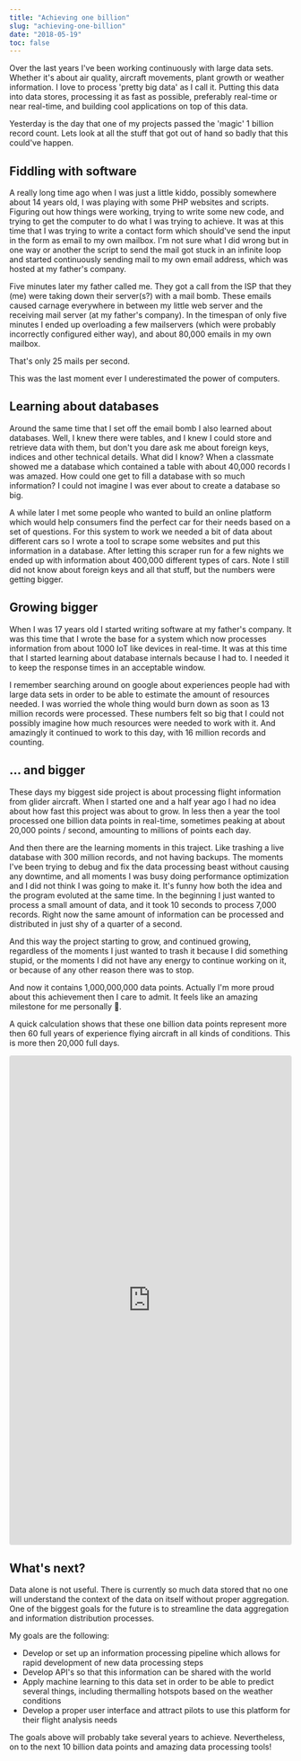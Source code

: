 ```yaml
---
title: "Achieving one billion"
slug: "achieving-one-billion"
date: "2018-05-19"
toc: false
---
```


Over the last years I've been working continuously with large data sets. Whether it's about air quality, aircraft movements, plant growth or weather information. I love to process 'pretty big data' as I call it. Putting this data into data stores, processing it as fast as possible, preferably real-time or near real-time, and building cool applications on top of this data.

Yesterday is the day that one of my projects passed the 'magic' 1 billion record count. Lets look at all the stuff that got out of hand so badly that this could've happen.

## Fiddling with software

A really long time ago when I was just a little kiddo, possibly somewhere about 14 years old, I was playing with some PHP websites and scripts. Figuring out how things were working, trying to write some new code, and trying to get the computer to do what I was trying to achieve. It was at this time that I was trying to write a contact form which should've send the input in the form as email to my own mailbox. I'm not sure what I did wrong but in one way or another the script to send the mail got stuck in an infinite loop and started continuously sending mail to my own email address, which was hosted at my father's company.

Five minutes later my father called me. They got a call from the ISP that they (me) were taking down their server(s?) with a mail bomb. These emails caused carnage everywhere in between my little web server and the receiving mail server (at my father's company). In the timespan of only five minutes I ended up overloading a few mailservers (which were probably incorrectly configured either way), and about 80,000 emails in my own mailbox.

That's only 25 mails per second.

This was the last moment ever I underestimated the power of computers.

## Learning about databases

Around the same time that I set off the email bomb I also learned about databases. Well, I knew there were tables, and I knew I could store and retrieve data with them, but don't you dare ask me about foreign keys, indices and other technical details. What did I know? When a classmate showed me a database which contained a table with about 40,000 records I was amazed. How could one get to fill a database with so much information? I could not imagine I was ever about to create a database so big.

A while later I met some people who wanted to build an online platform which would help consumers find the perfect car for their needs based on a set of questions. For this system to work we needed a bit of data about different cars so I wrote a tool to scrape some websites and put this information in a database. After letting this scraper run for a few nights we ended up with information about 400,000 different types of cars. Note I still did not know about foreign keys and all that stuff, but the numbers were getting bigger.

## Growing bigger

When I was 17 years old I started writing software at my father's company. It was this time that I wrote the base for a system which now processes information from about 1000 IoT like devices in real-time. It was at this time that I started learning about database internals because I had to. I needed it to keep the response times in an acceptable window.

I remember searching around on google about experiences people had with large data sets in order to be able to estimate the amount of resources needed. I was worried the whole thing would burn down as soon as 13 million records were processed. These numbers felt so big that I could not possibly imagine how much resources were needed to work with it. And amazingly it continued to work to this day, with 16 million records and counting.

## … and bigger

These days my biggest side project is about processing flight information from glider aircraft. When I started one and a half year ago I had no idea about how fast this project was about to grow. In less then a year the tool processed one billion data points in real-time, sometimes peaking at about 20,000 points / second, amounting to millions of points each day.

And then there are the learning moments in this traject. Like trashing a live database with 300 million records, and not having backups. The moments I've been trying to debug and fix the data processing beast without causing any downtime, and all moments I was busy doing performance optimization and I did not think I was going to make it. It's funny how both the idea and the program evoluted at the same time. In the beginning I just wanted to process a small amount of data, and it took 10 seconds to process 7,000 records. Right now the same amount of information can be processed and distributed in just shy of a quarter of a second.

And this way the project starting to grow, and continued growing, regardless of the moments I just wanted to trash it because I did something stupid, or the moments I did not have any energy to continue working on it, or because of any other reason there was to stop.

And now it contains 1,000,000,000 data points. Actually I'm more proud about this achievement then I care to admit. It feels like an amazing milestone for me personally 🎉.

A quick calculation shows that these one billion data points represent more then 60 full years of experience flying aircraft in all kinds of conditions. This is more then 20,000 full days.

<iframe class="instagram-media instagram-media-rendered" id="instagram-embed-0" src="https://www.instagram.com/p/Bc8L2AhljcI/embed/captioned/?cr=1&amp;v=8&amp;wp=1316&amp;rd=app.cloudcannon.com#%7B%22ci%22%3A0%2C%22os%22%3A274%7D" allowtransparency="true" frameborder="0" height="870" data-instgrm-payload-id="instagram-media-payload-0" scrolling="no" style="max-width: 658px; width: calc(100% - 2px); background-color: white; border-top-left-radius: 3px; border-top-right-radius: 3px; border-bottom-right-radius: 3px; border-bottom-left-radius: 3px; border: 1px solid rgb(219, 219, 219); box-shadow: none; display: block; margin: 0px 0px 12px; padding: 0px;"></iframe>

<script async="" defer="" src="//www.instagram.com/embed.js"></script>

## What's next?

Data alone is not useful. There is currently so much data stored that no one will understand the context of the data on itself without proper aggregation. One of the biggest goals for the future is to streamline the data aggregation and information distribution processes.

My goals are the following:

* Develop or set up an information processing pipeline which allows for rapid development of new data processing steps
* Develop API's so that this information can be shared with the world
* Apply machine learning to this data set in order to be able to predict several things, including thermalling hotspots based on the weather conditions
* Develop a proper user interface and attract pilots to use this platform for their flight analysis needs

The goals above will probably take several years to achieve. Nevertheless, on to the next 10 billion data points and amazing data processing tools!
